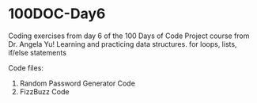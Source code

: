 # 100DOC-Day6

Coding exercises from day 6 of the 100 Days of Code Project course from Dr. Angela Yu!
Learning and practicing data structures. 
for loops, lists, if/else statements 

Code files:
1. Random Password Generator Code
2. FizzBuzz Code
